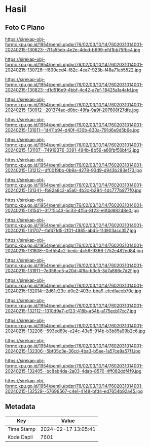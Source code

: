 # Hasil

## Foto C Plano

https://sirekap-obj-formc.kpu.go.id/1954/pemilu/pdpr/76/02/03/10/14/7602031014001-20240215-130623--7f1a55eb-4e2e-4dcd-b699-efd1bb75fbc4.jpg

https://sirekap-obj-formc.kpu.go.id/1954/pemilu/pdpr/76/02/03/10/14/7602031014001-20240215-130726--f800ecd4-f82c-4ca7-923b-f48a71eb5522.jpg

https://sirekap-obj-formc.kpu.go.id/1954/pemilu/pdpr/76/02/03/10/14/7602031014001-20240215-130823--d1d516e9-4bbf-4c42-a7ef-18425a1a4afd.jpg

https://sirekap-obj-formc.kpu.go.id/1954/pemilu/pdpr/76/02/03/10/14/7602031014001-20240215-130912--201374ac-d0bc-49fa-9a9f-207608f27dfe.jpg

https://sirekap-obj-formc.kpu.go.id/1954/pemilu/pdpr/76/02/03/10/14/7602031014001-20240215-131011--1d411b94-d40f-430b-830a-791d6e9d5b6e.jpg

https://sirekap-obj-formc.kpu.go.id/1954/pemilu/pdpr/76/02/03/10/14/7602031014001-20240215-131107--74919376-3391-494b-8b59-a66fbf56bf42.jpg

https://sirekap-obj-formc.kpu.go.id/1954/pemilu/pdpr/76/02/03/10/14/7602031014001-20240215-131212--df0019bb-0b9a-4278-93d9-d943b283ef73.jpg

https://sirekap-obj-formc.kpu.go.id/1954/pemilu/pdpr/76/02/03/10/14/7602031014001-20240215-131341--fb82a8c2-a5a0-4b3c-b284-4dc777b977f0.jpg

https://sirekap-obj-formc.kpu.go.id/1954/pemilu/pdpr/76/02/03/10/14/7602031014001-20240215-131541--3f7f5c43-5c33-4f5a-8f23-e6f4d68248e0.jpg

https://sirekap-obj-formc.kpu.go.id/1954/pemilu/pdpr/76/02/03/10/14/7602031014001-20240215-131707--faf47fd5-2f01-4885-abd5-11d903acc357.jpg

https://sirekap-obj-formc.kpu.go.id/1954/pemilu/pdpr/76/02/03/10/14/7602031014001-20240215-131808--0ef554c2-bedc-4c56-9366-f752e482ed84.jpg

https://sirekap-obj-formc.kpu.go.id/1954/pemilu/pdpr/76/02/03/10/14/7602031014001-20240215-131911--7e358cc5-a20d-4f9a-b3c5-3d7a866c7d2f.jpg

https://sirekap-obj-formc.kpu.go.id/1954/pemilu/pdpr/76/02/03/10/14/7602031014001-20240215-132014--2d61e23e-d0e2-403e-bba9-efcdfaceb70e.jpg

https://sirekap-obj-formc.kpu.go.id/1954/pemilu/pdpr/76/02/03/10/14/7602031014001-20240215-132112--1310d9a7-cf23-418b-a54b-a175ecb17cc7.jpg

https://sirekap-obj-formc.kpu.go.id/1954/pemilu/pdpr/76/02/03/10/14/7602031014001-20240215-132206--593ed69e-e24c-43e5-914b-b3b85a99b2c6.jpg

https://sirekap-obj-formc.kpu.go.id/1954/pemilu/pdpr/76/02/03/10/14/7602031014001-20240215-132306--5bf05c3e-36cd-4ba3-b5ee-1a57ce9a57f1.jpg

https://sirekap-obj-formc.kpu.go.id/1954/pemilu/pdpr/76/02/03/10/14/7602031014001-20240215-132405--bc8ab4da-2a03-4dab-8570-4ff082ddf4f9.jpg

https://sirekap-obj-formc.kpu.go.id/1954/pemilu/pdpr/76/02/03/10/14/7602031014001-20240215-132529--57699567-c4e1-4148-bfd4-ed7654b92a45.jpg


## Metadata

| Key        | Value               |
| ---------- | ------------------- |
| Time Stamp | 2024-02-17 13:05:41 |
| Kode Dapil | 7601                |




